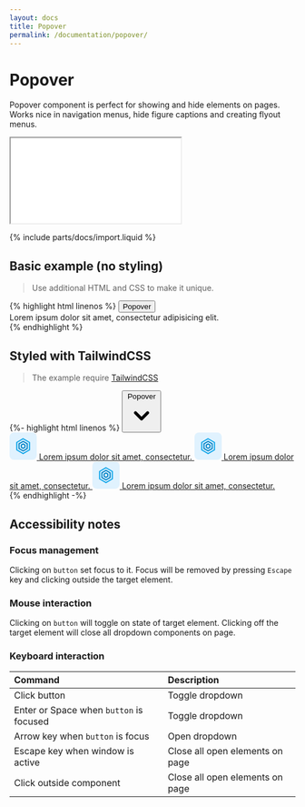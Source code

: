 ```yaml
---
layout: docs
title: Popover
permalink: /documentation/popover/
---
```


# Popover
Popover component is perfect for showing and hide elements on pages. Works nice in navigation menus, hide figure 
captions and creating flyout menus.

<iframe class="w-full h-[400px] rounded-md" src="{{ "/iframes/popover.html" | relative_path }}"></iframe>

{% include parts/docs/import.liquid %}

## Basic example (no styling)
> Use additional HTML and CSS to make it unique.
<div class="not-prose" markdown="0">
{% highlight html linenos  %}
<headless-popover>
    <button id="popover" type="button" aria-expanded="true" aria-haspopup="true">Popover</button>
    <div aria-labelledby="popover">
        Lorem ipsum dolor sit amet, consectetur adipisicing elit.
    </div>
</headless-popover>
{% endhighlight %}
</div>

## Styled with TailwindCSS
> The example require [TailwindCSS](https://tailwindcss.com/) 

<div class="not-prose" markdown="0">
{%- highlight html linenos  %}
<headless-popover class="relative" offset="0 10" placement="bottom-end bottom" popper>
  <button aria-expanded="true" aria-haspopup="true" class="inline-flex justify-center w-full rounded-md border border-gray-300 shadow-sm px-4 py-2 bg-white text-sm font-medium text-gray-700 hover:bg-gray-50 focus:outline-none focus:ring-2 focus:ring-offset-2 focus:ring-offset-gray-100 focus:ring-sky-500" id="popover" type="button">
    Popover
    <!-- Heroicon name: solid/chevron-down -->
    <svg aria-hidden="true" class="-mr-1 ml-2 h-5 w-5" fill="currentColor" viewBox="0 0 20 20" xmlns="http://www.w3.org/2000/svg">
      <path clip-rule="evenodd" d="M5.293 7.293a1 1 0 011.414 0L10 10.586l3.293-3.293a1 1 0 111.414 1.414l-4 4a1 1 0 01-1.414 0l-4-4a1 1 0 010-1.414z" fill-rule="evenodd" />
    </svg>
  </button>
  <div aria-labelledby="popover" class="absolute z-10 w-screen max-w-sm  transform px-4 sm:px-0">
    <div class="overflow-hidden rounded-lg shadow-lg ring-1 ring-black ring-opacity-5">
      <div class="relative grid gap-8 bg-white p-7">
        <a class="-m-3 flex items-center rounded-lg p-2 transition duration-150 ease-in-out hover:bg-gray-50 focus:outline-none focus-visible:ring focus-visible:ring-sky-500 focus-visible:ring-opacity-50" href="#">
          <span>
            <svg aria-hidden="true" fill="none" height="48" viewBox="0 0 48 48" width="48" xmlns="http://www.w3.org/2000/svg">
              <rect fill="#e0f2fe" height="48" rx="8" width="48"></rect>
              <path d="M24 11L35.2583 17.5V30.5L24 37L12.7417 30.5V17.5L24 11Z" stroke="#0ea5e9" stroke-width="2"></path>
              <path clip-rule="evenodd" d="M16.7417 19.8094V28.1906L24 32.3812L31.2584 28.1906V19.8094L24 15.6188L16.7417 19.8094Z" fill-rule="evenodd" stroke="#0284c7" stroke-width="2"></path>
              <path clip-rule="evenodd" d="M20.7417 22.1196V25.882L24 27.7632L27.2584 25.882V22.1196L24 20.2384L20.7417 22.1196Z" fill-rule="evenodd" stroke="#0284c7" stroke-width="2"></path>
            </svg>
          </span>
          <span class="ml-2"> Lorem ipsum dolor sit amet, consectetur. </span>
        </a>
        <a class="-m-3 flex items-center rounded-lg p-2 transition duration-150 ease-in-out hover:bg-gray-50 focus:outline-none focus-visible:ring focus-visible:ring-sky-500 focus-visible:ring-opacity-50" href="#">          <span>
            <svg aria-hidden="true" fill="none" height="48" viewBox="0 0 48 48" width="48" xmlns="http://www.w3.org/2000/svg">
              <rect fill="#e0f2fe" height="48" rx="8" width="48"></rect>
              <path d="M24 11L35.2583 17.5V30.5L24 37L12.7417 30.5V17.5L24 11Z" stroke="#0ea5e9" stroke-width="2"></path>
              <path clip-rule="evenodd" d="M16.7417 19.8094V28.1906L24 32.3812L31.2584 28.1906V19.8094L24 15.6188L16.7417 19.8094Z" fill-rule="evenodd" stroke="#0284c7" stroke-width="2"></path>
              <path clip-rule="evenodd" d="M20.7417 22.1196V25.882L24 27.7632L27.2584 25.882V22.1196L24 20.2384L20.7417 22.1196Z" fill-rule="evenodd" stroke="#0284c7" stroke-width="2"></path>
            </svg>
          </span>
          <span class="ml-2"> Lorem ipsum dolor sit amet, consectetur. </span>
        </a>
        <a class="-m-3 flex items-center rounded-lg p-2 transition duration-150 ease-in-out hover:bg-gray-50 focus:outline-none focus-visible:ring focus-visible:ring-sky-500 focus-visible:ring-opacity-50" href="#">
          <span>
            <svg aria-hidden="true" fill="none" height="48" viewBox="0 0 48 48" width="48" xmlns="http://www.w3.org/2000/svg">
              <rect fill="#e0f2fe" height="48" rx="8" width="48"></rect>
              <path d="M24 11L35.2583 17.5V30.5L24 37L12.7417 30.5V17.5L24 11Z" stroke="#0ea5e9" stroke-width="2"></path>
              <path clip-rule="evenodd" d="M16.7417 19.8094V28.1906L24 32.3812L31.2584 28.1906V19.8094L24 15.6188L16.7417 19.8094Z" fill-rule="evenodd" stroke="#0284c7" stroke-width="2"></path>
              <path clip-rule="evenodd" d="M20.7417 22.1196V25.882L24 27.7632L27.2584 25.882V22.1196L24 20.2384L20.7417 22.1196Z" fill-rule="evenodd" stroke="#0284c7" stroke-width="2"></path>
            </svg>
          </span>
          <span class="ml-2"> Lorem ipsum dolor sit amet, consectetur. </span>
        </a>
      </div>
    </div>
  </div>
</headless-popover>
{% endhighlight -%}
</div>



## Accessibility notes
### Focus management
Clicking on ```button``` set focus to it. Focus will be removed by pressing ```Escape``` key and clicking outside the target element.

### Mouse interaction
Clicking on ```button``` will toggle on state of target element. Clicking off the target element will close all 
dropdown components on page.

### Keyboard interaction

| Command                                   | Description                     |
|:------------------------------------------|:--------------------------------|
| Click button                              | Toggle dropdown                 |
| Enter or Space when ``button`` is focused | Toggle dropdown                 |
| Arrow key when ``button`` is focus        | Open dropdown                   |
| Escape key when window is active          | Close all open elements on page |
| Click outside component                   | Close all open elements on page |

